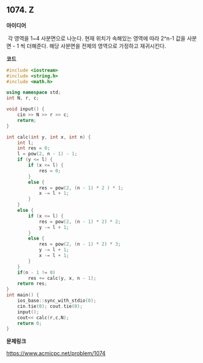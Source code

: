 ## 1074. Z

**아이디어**

​	각 영역을 1~4 사분면으로 나눈다. 현재 위치가 속해있는 영역에 따라 2^n-1 값을 사분면 - 1 씩 더해준다. 해당 사분면을 전체의 영역으로 가정하고 재귀시킨다.

**코드**

```c++
#include <iostream>
#include <string.h>
#include <math.h>

using namespace std;
int N, r, c;

void input() {
	cin >> N >> r >> c;
	return;
}

int calc(int y, int x, int n) {
	int l;
	int res = 0;
	l = pow(2, n - 1) - 1;
	if (y <= l) {
		if (x <= l) {
			res = 0;
		}
		else {
			res = pow(2, (n - 1) * 2 ) * 1;
			x -= l + 1;
		}
	}
	else {
		if (x <= l) {
			res = pow(2, (n - 1) * 2) * 2;
			y -= l + 1;
		}
		else {
			res = pow(2, (n - 1) * 2) * 3;
			y -= l + 1;
			x -= l + 1;
		}
	}
	if(n - 1 != 0)
		res += calc(y, x, n - 1);
	return res;
}
int main() {
	ios_base::sync_with_stdio(0);
	cin.tie(0); cout.tie(0);
	input();
	cout<< calc(r,c,N);
	return 0;
}
```

**문제링크**

https://www.acmicpc.net/problem/1074

